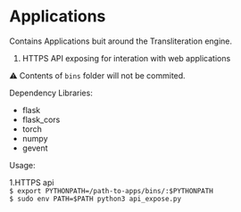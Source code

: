 # Applications

Contains Applications buit around the Transliteration engine.

1. HTTPS API exposing for interation with web applications

:warning: Contents of `bins` folder will not be commited.

Dependency Libraries:
* flask
* flask_cors
* torch
* numpy
* gevent

Usage:

1.HTTPS api <br>
`$ export PYTHONPATH=/path-to-apps/bins/:$PYTHONPATH` <br>
`$ sudo env PATH=$PATH python3 api_expose.py`
